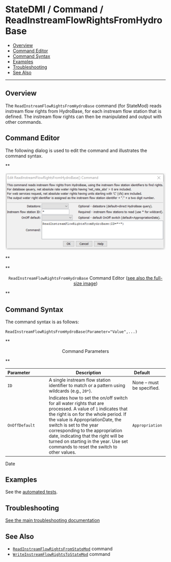 # StateDMI / Command / ReadInstreamFlowRightsFromHydroBase #

* [Overview](#overview)
* [Command Editor](#command-editor)
* [Command Syntax](#command-syntax)
* [Examples](#examples)
* [Troubleshooting](#troubleshooting)
* [See Also](#see-also)

-------------------------

## Overview ##

The `ReadInstreamFlowRightsFromHydroBase` command (for StateMod)
reads instream flow rights from HydroBase, for each instream flow station that is defined.
The instream flow rights can then be manipulated and output with other commands.

## Command Editor ##

The following dialog is used to edit the command and illustrates the command syntax.

**<p style="text-align: center;">
![ReadInstreamFlowRightsFromHydroBase command editor](ReadInstreamFlowRightsFromHydroBase.png)
</p>**

**<p style="text-align: center;">
`ReadInstreamFlowRightsFromHydroBase` Command Editor (<a href="../ReadInstreamFlowRightsFromHydroBase.png">see also the full-size image</a>)
</p>**

## Command Syntax ##

The command syntax is as follows:

```text
ReadInstreamFlowRightsFromHydroBase(Parameter="Value",...)
```
**<p style="text-align: center;">
Command Parameters
</p>**

| **Parameter**&nbsp;&nbsp;&nbsp;&nbsp;&nbsp;&nbsp;&nbsp;&nbsp;&nbsp;&nbsp;&nbsp;&nbsp; | **Description** | **Default**&nbsp;&nbsp;&nbsp;&nbsp;&nbsp;&nbsp;&nbsp;&nbsp;&nbsp;&nbsp; |
| --------------|-----------------|----------------- |
| `ID` | A single instream flow station identifier to match or a pattern using wildcards (e.g., `20*`). | None – must be specified. |
| `OnOffDefault` | Indicates how to set the on/off switch for all water rights that are processed.  A value of `1` indicates that the right is on for the whole period.  If the value is AppropriationDate, the switch is set to the year corresponding to the appropriation date, indicating that the right will be turned on starting in the year.  Use set commands to reset the switch to other values. | `Appropriation` |
Date

## Examples ##

See the [automated tests](https://github.com/OpenCDSS/cdss-app-statedmi-test/tree/master/test/regression/commands/ReadInstreamFlowRightsFromHydroBase).

## Troubleshooting ##

[See the main troubleshooting documentation](../../troubleshooting/troubleshooting.md)

## See Also ##

* [`ReadInstreamFlowRightsFromStateMod`](../ReadInstreamFlowRightsFromStateMod/ReadInstreamFlowRightsFromStateMod.md) command
* [`WriteInstreamFlowRightsToStateMod`](../WriteInstreamFlowRightsToStateMod/WriteInstreamFlowRightsToStateMod.md) command
